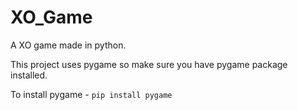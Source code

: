 # XO_Game
A XO game made in python.

This project uses pygame so make sure you have pygame package installed.

To install pygame - 
`pip install pygame`
